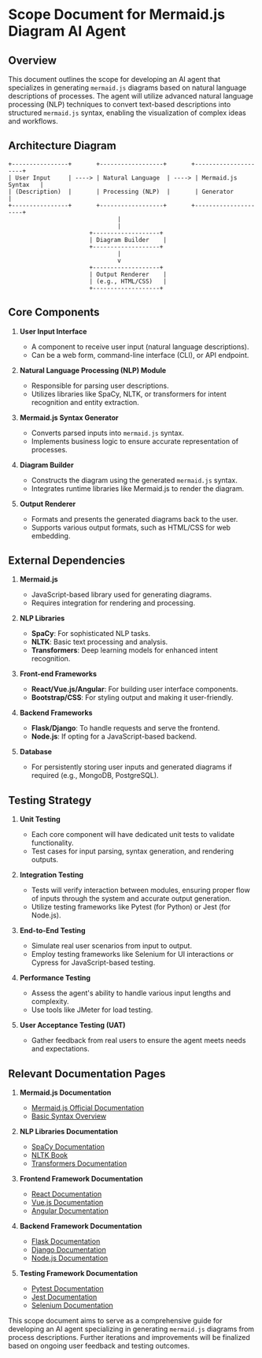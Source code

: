 # Scope Document for Mermaid.js Diagram AI Agent

## Overview

This document outlines the scope for developing an AI agent that specializes in generating `mermaid.js` diagrams based on natural language descriptions of processes. The agent will utilize advanced natural language processing (NLP) techniques to convert text-based descriptions into structured `mermaid.js` syntax, enabling the visualization of complex ideas and workflows.

## Architecture Diagram

```
+----------------+       +------------------+       +---------------------+
| User Input     | ----> | Natural Language  | ----> | Mermaid.js Syntax   |
| (Description)  |       | Processing (NLP)  |       | Generator           |
+----------------+       +------------------+       +---------------------+
                               | 
                               |
                       +-------------------+
                       | Diagram Builder    |
                       +-------------------+
                               |
                               v
                       +-------------------+
                       | Output Renderer    |
                       | (e.g., HTML/CSS)   |
                       +-------------------+
```

## Core Components

1. **User Input Interface**
   - A component to receive user input (natural language descriptions).
   - Can be a web form, command-line interface (CLI), or API endpoint.

2. **Natural Language Processing (NLP) Module**
   - Responsible for parsing user descriptions.
   - Utilizes libraries like SpaCy, NLTK, or transformers for intent recognition and entity extraction.

3. **Mermaid.js Syntax Generator**
   - Converts parsed inputs into `mermaid.js` syntax.
   - Implements business logic to ensure accurate representation of processes.

4. **Diagram Builder**
   - Constructs the diagram using the generated `mermaid.js` syntax.
   - Integrates runtime libraries like Mermaid.js to render the diagram.

5. **Output Renderer**
   - Formats and presents the generated diagrams back to the user.
   - Supports various output formats, such as HTML/CSS for web embedding.

## External Dependencies

1. **Mermaid.js** 
   - JavaScript-based library used for generating diagrams. 
   - Requires integration for rendering and processing.

2. **NLP Libraries**
   - **SpaCy**: For sophisticated NLP tasks.
   - **NLTK**: Basic text processing and analysis.
   - **Transformers**: Deep learning models for enhanced intent recognition.

3. **Front-end Frameworks**
   - **React/Vue.js/Angular**: For building user interface components.
   - **Bootstrap/CSS**: For styling output and making it user-friendly.

4. **Backend Frameworks**
   - **Flask/Django**: To handle requests and serve the frontend.
   - **Node.js**: If opting for a JavaScript-based backend.

5. **Database**
   - For persistently storing user inputs and generated diagrams if required (e.g., MongoDB, PostgreSQL).

## Testing Strategy

1. **Unit Testing**
   - Each core component will have dedicated unit tests to validate functionality.
   - Test cases for input parsing, syntax generation, and rendering outputs.

2. **Integration Testing**
   - Tests will verify interaction between modules, ensuring proper flow of inputs through the system and accurate output generation.
   - Utilize testing frameworks like Pytest (for Python) or Jest (for Node.js).

3. **End-to-End Testing**
   - Simulate real user scenarios from input to output.
   - Employ testing frameworks like Selenium for UI interactions or Cypress for JavaScript-based testing.

4. **Performance Testing**
   - Assess the agent's ability to handle various input lengths and complexity.
   - Use tools like JMeter for load testing.

5. **User Acceptance Testing (UAT)**
   - Gather feedback from real users to ensure the agent meets needs and expectations.

## Relevant Documentation Pages

1. **Mermaid.js Documentation**
   - [Mermaid.js Official Documentation](https://mermaid-js.github.io/mermaid)
   - [Basic Syntax Overview](https://mermaid-js.github.io/mermaid/#/syntax)

2. **NLP Libraries Documentation**
   - [SpaCy Documentation](https://spacy.io/usage)
   - [NLTK Book](http://www.nltk.org/book/)
   - [Transformers Documentation](https://huggingface.co/docs/transformers/index)

3. **Frontend Framework Documentation**
   - [React Documentation](https://reactjs.org/docs/getting-started.html)
   - [Vue.js Documentation](https://vuejs.org/v2/guide/)
   - [Angular Documentation](https://angular.io/docs)

4. **Backend Framework Documentation**
   - [Flask Documentation](https://flask.palletsprojects.com/en/2.1.x/)
   - [Django Documentation](https://docs.djangoproject.com/en/stable/)
   - [Node.js Documentation](https://nodejs.org/en/docs/)

5. **Testing Framework Documentation**
   - [Pytest Documentation](https://docs.pytest.org/en/stable/)
   - [Jest Documentation](https://jestjs.io/docs/getting-started)
   - [Selenium Documentation](https://www.selenium.dev/documentation/en/)

This scope document aims to serve as a comprehensive guide for developing an AI agent specializing in generating `mermaid.js` diagrams from process descriptions. Further iterations and improvements will be finalized based on ongoing user feedback and testing outcomes.
